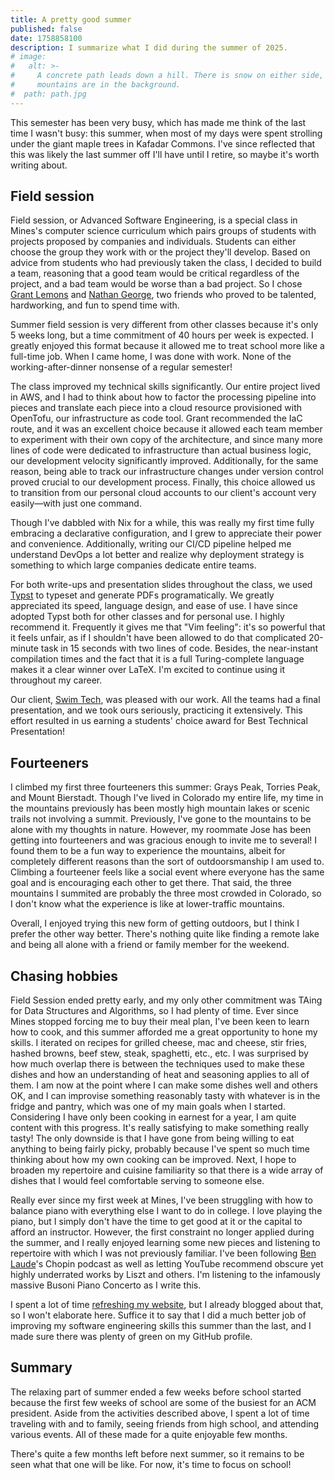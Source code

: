 ```yaml
---
title: A pretty good summer
published: false
date: 1758858100
description: I summarize what I did during the summer of 2025.
# image:
#   alt: >-
#     A concrete path leads down a hill. There is snow on either side, and
#     mountains are in the background.
#  path: path.jpg
---
```


This semester has been very busy, which has made me think of the last time I
wasn't busy: this summer, when most of my days were spent strolling under the
giant maple trees in Kafadar Commons. I've since reflected that this was likely
the last summer off I'll have until I retire, so maybe it's worth writing
about.

## Field session

Field session, or Advanced Software Engineering, is a special class in Mines's
computer science curriculum which pairs groups of students with projects
proposed by companies and individuals. Students can either choose the group
they work with or the project they'll develop. Based on advice from students
who had previously taken the class, I decided to build a team, reasoning that a
good team would be critical regardless of the project, and a bad team would be
worse than a bad project. So I chose [Grant Lemons](https://grantlemons.com/)
and [Nathan George](https://www.whimsicalcode.com/), two friends who proved to
be talented, hardworking, and fun to spend time with.

Summer field session is very different from other classes because it's only 5
weeks long, but a time commitment of 40 hours per week is expected. I greatly
enjoyed this format because it allowed me to treat school more like a full-time
job. When I came home, I was done with work. None of the working-after-dinner
nonsense of a regular semester!

The class improved my technical skills significantly. Our entire project lived
in AWS, and I had to think about how to factor the processing pipeline into
pieces and translate each piece into a cloud resource provisioned with
OpenTofu, our infrastructure as code tool. Grant recommended the IaC route, and
it was an excellent choice because it allowed each team member to experiment
with their own copy of the architecture, and since many more lines of code were
dedicated to infrastructure than actual business logic, our development
velocity significantly improved. Additionally, for the same reason, being able
to track our infrastructure changes under version control proved crucial to our
development process. Finally, this choice allowed us to transition from our
personal cloud accounts to our client's account very easily—with just one
command.

Though I've dabbled with Nix for a while, this was really my first time fully
embracing a declarative configuration, and I grew to appreciate their power and
convenience. Additionally, writing our CI/CD pipeline helped me understand
DevOps a lot better and realize why deployment strategy is something to which
large companies dedicate entire teams.

For both write-ups and presentation slides throughout the class, we used
[Typst](https://typst.app/) to typeset and generate PDFs programatically. We
greatly appreciated its speed, language design, and ease of use. I have since
adopted Typst both for other classes and for personal use. I highly recommend
it. Frequently it gives me that "Vim feeling": it's so powerful that it feels
unfair, as if I shouldn't have been allowed to do that complicated 20-minute
task in 15 seconds with two lines of code. Besides, the near-instant
compilation times and the fact that it is a full Turing-complete language makes
it a clear winner over LaTeX. I'm excited to continue using it throughout my
career.

Our client, [Swim Tech](https://swimtechsport.com/), was pleased with our work.
All the teams had a final presentation, and we took ours seriously, practicing
it extensively. This effort resulted in us earning a students' choice award for
Best Technical Presentation!

## Fourteeners

I climbed my first three fourteeners this summer: Grays Peak, Torries Peak, and
Mount Bierstadt. Though I've lived in Colorado my entire life, my time in the
mountains previously has been mostly high mountain lakes or scenic trails not
involving a summit. Previously, I've gone to the mountains to be alone with my
thoughts in nature. However, my roommate Jose has been getting into fourteeners
and was gracious enough to invite me to several! I found them to be a fun way
to experience the mountains, albeit for completely different reasons than the
sort of outdoorsmanship I am used to. Climbing a fourteener feels like a social
event where everyone has the same goal and is encouraging each other to get
there. That said, the three mountains I summited are probably the three most
crowded in Colorado, so I don't know what the experience is like at
lower-traffic mountains.

Overall, I enjoyed trying this new form of getting outdoors, but I think I
prefer the other way better. There's nothing quite like finding a remote lake
and being all alone with a friend or family member for the weekend.

## Chasing hobbies

Field Session ended pretty early, and my only other commitment was TAing for
Data Structures and Algorithms, so I had plenty of time. Ever since Mines
stopped forcing me to buy their meal plan, I've been keen to learn how to cook,
and this summer afforded me a great opportunity to hone my skills. I iterated
on recipes for grilled cheese, mac and cheese, stir fries, hashed browns, beef
stew, steak, spaghetti, etc., etc. I was surprised by how much overlap there is
between the techniques used to make these dishes and how an understanding of
heat and seasoning applies to all of them. I am now at the point where I can
make some dishes well and others OK, and I can improvise something reasonably
tasty with whatever is in the fridge and pantry, which was one of my main goals
when I started. Considering I have only been cooking in earnest for a year, I
am quite content with this progress. It's really satisfying to make something
really tasty! The only downside is that I have gone from being willing to eat
anything to being fairly picky, probably because I've spent so much time
thinking about how my own cooking can be improved. Next, I hope to broaden my
repertoire and cuisine familiarity so that there is a wide array of dishes that
I would feel comfortable serving to someone else.

Really ever since my first week at Mines, I've been struggling with how to
balance piano with everything else I want to do in college. I love playing the
piano, but I simply don't have the time to get good at it or the capital to
afford an instructor. However, the first constraint no longer applied during
the summer, and I really enjoyed learning some new pieces and listening to
repertoire with which I was not previously familiar. I've been following [Ben
Laude](https://www.youtube.com/@benlawdy)'s Chopin podcast as well as letting
YouTube recommend obscure yet highly underrated works by Liszt and others. I'm
listening to the infamously massive Busoni Piano Concerto as I write this.

I spent a lot of time [refreshing my
website](https://byronsharman.com/blog/website-takeaways), but I already
blogged about that, so I won't elaborate here. Suffice it to say that I did a
much better job of improving my software engineering skills this summer than
the last, and I made sure there was plenty of green on my GitHub profile.

## Summary

The relaxing part of summer ended a few weeks before school started because the
first few weeks of school are some of the busiest for an ACM president. Aside
from the activities described above, I spent a lot of time traveling with and
to family, seeing friends from high school, and attending various events. All
of these made for a quite enjoyable few months.

There's quite a few months left before next summer, so it remains to be seen
what that one will be like. For now, it's time to focus on school!
